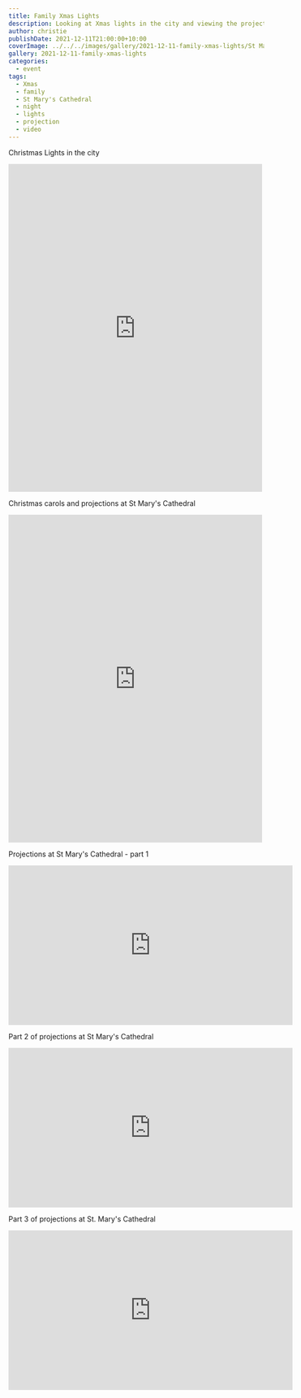 ```yaml
---
title: Family Xmas Lights
description: Looking at Xmas lights in the city and viewing the projections at St Mary's Cathedral
author: christie
publishDate: 2021-12-11T21:00:00+10:00
coverImage: ../../../images/gallery/2021-12-11-family-xmas-lights/St Mary's Cathedral.jpeg
gallery: 2021-12-11-family-xmas-lights
categories:
  - event
tags:
  - Xmas
  - family
  - St Mary's Cathedral
  - night
  - lights
  - projection
  - video
---
```

Christmas Lights in the city

<iframe src="https://www.facebook.com/plugins/post.php?href=https%3A%2F%2Fwww.facebook.com%2Fchris1.tham%2Fposts%2Fpfbid0CmPABF78hrjaRBMbKJG66esbsa7h1TCHSWS3fbVcPThuqXYUaDXL66xd9BG1LKrMl&show_text=true&width=500" width="500" height="645" style="border:none;overflow:hidden" scrolling="no" frameborder="0" allowfullscreen="true" allow="autoplay; clipboard-write; encrypted-media; picture-in-picture; web-share"></iframe>

Christmas carols and projections at St Mary's Cathedral

<iframe src="https://www.facebook.com/plugins/post.php?href=https%3A%2F%2Fwww.facebook.com%2Fchris1.tham%2Fposts%2Fpfbid0rQ4CumEq6kED9zEAcNF9Wdwjgy2WbWtziMxwZdT7rtB43zbNHM9E3vryNZ9niHRel&show_text=true&width=500" width="500" height="645" style="border:none;overflow:hidden" scrolling="no" frameborder="0" allowfullscreen="true" allow="autoplay; clipboard-write; encrypted-media; picture-in-picture; web-share"></iframe>

Projections at St Mary's Cathedral - part 1

<iframe src="https://www.facebook.com/plugins/video.php?height=314&href=https%3A%2F%2Fwww.facebook.com%2Fchris1.tham%2Fvideos%2F444786133891298%2F&show_text=false&width=560&t=0" width="560" height="314" style="border:none;overflow:hidden" scrolling="no" frameborder="0" allowfullscreen="true" allow="autoplay; clipboard-write; encrypted-media; picture-in-picture; web-share" allowFullScreen="true"></iframe>

Part 2 of projections at St Mary's Cathedral

<iframe src="https://www.facebook.com/plugins/video.php?height=314&href=https%3A%2F%2Fwww.facebook.com%2Fchris1.tham%2Fvideos%2F1071058133732928%2F&show_text=false&width=560&t=0" width="560" height="314" style="border:none;overflow:hidden" scrolling="no" frameborder="0" allowfullscreen="true" allow="autoplay; clipboard-write; encrypted-media; picture-in-picture; web-share" allowFullScreen="true"></iframe>

Part 3 of projections at St. Mary's Cathedral

<iframe src="https://www.facebook.com/plugins/video.php?height=314&href=https%3A%2F%2Fwww.facebook.com%2Fchris1.tham%2Fvideos%2F450702316524132%2F&show_text=false&width=560&t=0" width="560" height="314" style="border:none;overflow:hidden" scrolling="no" frameborder="0" allowfullscreen="true" allow="autoplay; clipboard-write; encrypted-media; picture-in-picture; web-share" allowFullScreen="true"></iframe>
